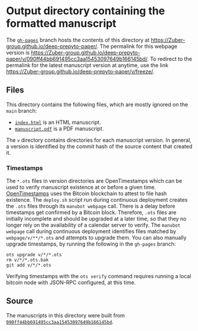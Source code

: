 # Output directory containing the formatted manuscript

The [`gh-pages`](https://github.com/Zuber-group/deep-prepyto-paper/tree/gh-pages) branch hosts the contents of this directory at <https://Zuber-group.github.io/deep-prepyto-paper/>.
The permalink for this webpage version is <https://Zuber-group.github.io/deep-prepyto-paper/v/090ff44bb691495cc3aa15453097649b166145bd/>.
To redirect to the permalink for the latest manuscript version at anytime, use the link <https://Zuber-group.github.io/deep-prepyto-paper/v/freeze/>.

## Files

This directory contains the following files, which are mostly ignored on the `main` branch:

+ [`index.html`](index.html) is an HTML manuscript.
+ [`manuscript.pdf`](manuscript.pdf) is a PDF manuscript.

The `v` directory contains directories for each manuscript version.
In general, a version is identified by the commit hash of the source content that created it.

### Timestamps

The `*.ots` files in version directories are OpenTimestamps which can be used to verify manuscript existence at or before a given time.
[OpenTimestamps](https://opentimestamps.org/) uses the Bitcoin blockchain to attest to file hash existence.
The `deploy.sh` script run during continuous deployment creates the `.ots` files through its `manubot webpage` call.
There is a delay before timestamps get confirmed by a Bitcoin block.
Therefore, `.ots` files are initially incomplete and should be upgraded at a later time, so that they no longer rely on the availability of a calendar server to verify.
The `manubot webpage` call during continuous deployment identifies files matched by `webpage/v/**/*.ots` and attempts to upgrade them.
You can also manually upgrade timestamps, by running the following in the `gh-pages` branch:

```shell
ots upgrade v/*/*.ots
rm v/*/*.ots.bak
git add v/*/*.ots
```

Verifying timestamps with the `ots verify` command requires running a local bitcoin node with JSON-RPC configured, at this time.

## Source

The manuscripts in this directory were built from
[`090ff44bb691495cc3aa15453097649b166145bd`](https://github.com/Zuber-group/deep-prepyto-paper/commit/090ff44bb691495cc3aa15453097649b166145bd).
